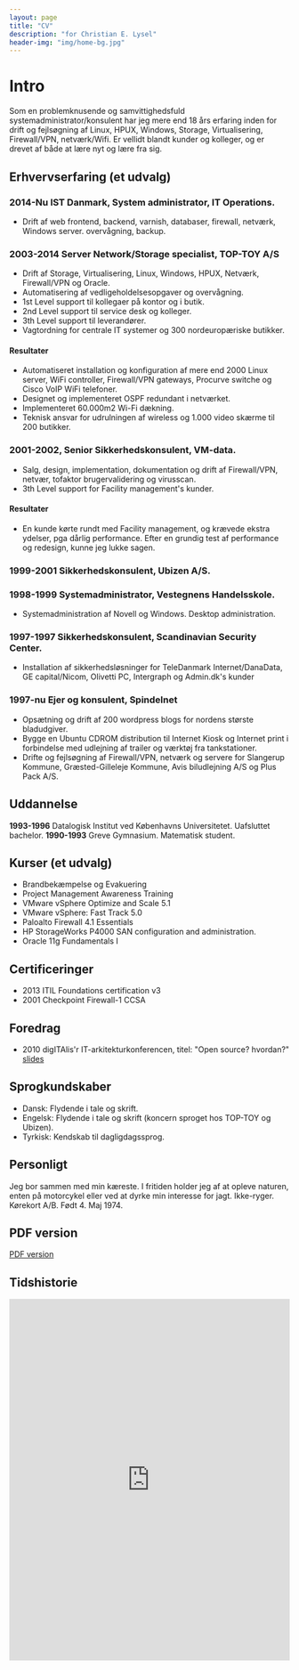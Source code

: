 ```yaml
---
layout: page
title: "CV"
description: "for Christian E. Lysel"
header-img: "img/home-bg.jpg"
---
```

# Intro
Som en problemknusende og samvittighedsfuld systemadministrator/konsulent har jeg mere end 18 års erfaring inden for drift og fejlsøgning af Linux, HPUX, Windows, Storage, Virtualisering, Firewall/VPN, netværk/Wifi. Er vellidt blandt kunder og kolleger, og er drevet af både at lære nyt og lære fra sig.

## Erhvervserfaring (et udvalg)

### 2014-Nu IST Danmark, System administrator, IT Operations.
  * Drift af web frontend, backend, varnish, databaser, firewall, netværk, Windows server. overvågning, backup.

### 2003-2014 Server Network/Storage specialist, TOP-TOY A/S
  * Drift af Storage, Virtualisering, Linux, Windows, HPUX, Netværk, Firewall/VPN og Oracle.
  * Automatisering af vedligeholdelsesopgaver og overvågning.
  * 1st Level support til kollegaer på kontor og i butik.
  * 2nd Level support til service desk og kolleger.
  * 3th Level support til leverandører.
  * Vagtordning for centrale IT systemer og 300 nordeuropæriske butikker.

#### Resultater
  * Automatiseret installation og konfiguration af mere end 2000 Linux server, WiFi controller, Firewall/VPN gateways,   Procurve switche og Cisco VoIP WiFi telefoner.
  * Designet og implementeret OSPF redundant i netværket.
  * Implementeret 60.000m2 Wi-Fi dækning.
  * Teknisk ansvar for udrulningen af wireless og 1.000 video skærme til 200 butikker.

### 2001-2002, Senior Sikkerhedskonsulent, VM-data.
  * Salg, design, implementation, dokumentation og drift af Firewall/VPN, netvær, tofaktor brugervalidering og virusscan.
  * 3th Level support for Facility management's kunder.

#### Resultater
  * En kunde kørte rundt med Facility management, og krævede ekstra ydelser, pga dårlig performance. Efter en grundig test af performance og redesign, kunne jeg lukke sagen.

### 1999-2001 Sikkerhedskonsulent, Ubizen A/S. 

### 1998-1999 Systemadministrator, Vestegnens Handelsskole.
* Systemadministration af Novell og Windows. Desktop administration.

### 1997-1997 Sikkerhedskonsulent, Scandinavian Security Center.
* Installation af sikkerhedsløsninger for TeleDanmark Internet/DanaData, GE capital/Nicom, Olivetti PC, Intergraph og Admin.dk's kunder

### 1997-nu Ejer og konsulent, Spindelnet
* Opsætning og drift af 200 wordpress blogs for nordens største bladudgiver.
* Bygge en Ubuntu CDROM distribution til Internet Kiosk og Internet print i forbindelse med udlejning af trailer og værktøj fra tankstationer.
* Drifte og fejlsøgning af Firewall/VPN, netværk og servere for Slangerup Kommune, Græsted-Gilleleje Kommune, Avis biludlejning A/S og Plus Pack A/S.
 
## Uddannelse

**1993-1996** Datalogisk Institut ved Københavns Universitetet. Uafsluttet bachelor.
**1990-1993** Greve Gymnasium. Matematisk student.

## Kurser (et udvalg)

* Brandbekæmpelse og Evakuering
* Project Management Awareness Training
* VMware vSphere Optimize and Scale 5.1
* VMware vSphere: Fast Track 5.0
* Paloalto Firewall 4.1 Essentials
* HP StorageWorks P4000 SAN configuration and administration.
* Oracle 11g Fundamentals I
 
## Certificeringer

* 2013 ITIL Foundations certification v3
* 2001 Checkpoint Firewall-1 CCSA
 
## Foredrag

* 2010 digITAlis'r IT-arkitekturkonferencen, titel: "Open source? hvordan?" [slides](/foredrag.pdf)
 
## Sprogkundskaber

* Dansk: Flydende i tale og skrift.
* Engelsk: Flydende i tale og skrift (koncern sproget hos TOP-TOY og Ubizen).
* Tyrkisk: Kendskab til dagligdagssprog.
 
## Personligt

Jeg bor sammen med min kæreste. I fritiden holder jeg af at opleve naturen, enten på motorcykel eller ved at dyrke min interesse for jagt.
Ikke-ryger. Kørekort A/B. Født 4. Maj 1974.

## PDF version

[PDF version](https://drive.google.com/file/d/0B0TUONfhnX--al9iYkpHWHJyeGc/edit?usp=sharing)

## Tidshistorie

<iframe src='http://cdn.knightlab.com/libs/timeline/latest/embed/index.html?source=0AkTUONfhnX--dDQ2WDByckpHOEplcVp4VGNEOWR3NFE&font=Bevan-PotanoSans&maptype=toner&lang=en&hash_bookmark=true&height=650' width='100%' height='650' frameborder='0'></iframe>

